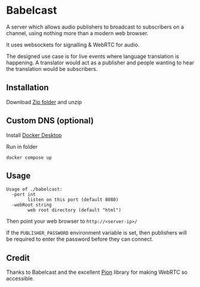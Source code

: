 # Babelcast

A server which allows audio publishers to broadcast to subscribers on a channel, using nothing more than a modern web browser.

It uses websockets for signalling & WebRTC for audio.

The designed use case is for live events where language translation is happening.
A translator would act as a publisher and people wanting to hear the translation would be subscribers.

## Installation 

Download [Zip folder](https://github.com/MaxWindt/live_audio_broadcaster/archive/refs/heads/main.zip) and unzip

## Custom DNS (optional)

Install [Docker Desktop](https://docs.docker.com/desktop/)

Run in folder
```
docker compose up 
```

## Usage
```
Usage of ./babelcast:
  -port int
    	listen on this port (default 8080)
  -webRoot string
    	web root directory (default "html")
```

Then point your web browser to `http://<server-ip>/`

If the `PUBLISHER_PASSWORD` environment variable is set, then publishers will be required to enter the
password before they can connect.

## Credit

Thanks to Babelcast and the excellent [Pion](https://github.com/pion/webrtc) library for making WebRTC so accessible.
